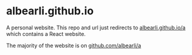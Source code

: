 # albearli.github.io

A personal website. This repo and url just redirects to [albearli.github.io/a](https://albearli.github.io) which contains a React website.

The majority of the website is on [github.com/albearli/a](https://github.com/albearli/a)

